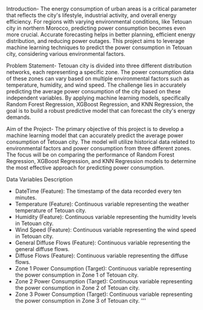 Introduction-
The energy consumption of urban areas is a critical parameter that 
reflects the city's lifestyle, industrial activity, and overall energy efficiency. 
For regions with varying environmental conditions, like Tetouan city in northern Morocco,
predicting power consumption becomes even more crucial. Accurate forecasting helps in better planning, 
efficient energy distribution, and reducing power outages. This project aims to leverage machine learning 
techniques to predict the power consumption in Tetouan city, considering various environmental factors.

Problem Statement-
Tetouan city is divided into three different distribution networks, 
each representing a specific zone. The power consumption data of these 
zones can vary based on multiple environmental factors such as temperature,
humidity, and wind speed. The challenge lies in accurately predicting the average
power consumption of the city based on these independent variables.
By applying machine learning models, specifically Random Forest Regression, 
XGBoost Regression, and KNN Regression, the goal is to build a robust predictive 
model that can forecast the city's energy demands.

Aim of the Project-
The primary objective of this project is to develop a machine learning model that 
can accurately predict the average power consumption of Tetouan city. 
The model will utilize historical data related to environmental factors and 
power consumption from three different zones. The focus will be on comparing the performance 
of Random Forest Regression, XGBoost Regression, and KNN Regression models to 
determine the most effective approach for predicting power consumption.

Data Variables Description
- DateTime (Feature): The timestamp of the data recorded every ten minutes.
- Temperature (Feature): Continuous variable representing the weather temperature of Tetouan city.
- Humidity (Feature): Continuous variable representing the humidity levels in Tetouan city.
- Wind Speed (Feature): Continuous variable representing the wind speed in Tetouan city.
- General Diffuse Flows (Feature): Continuous variable representing the general diffuse flows.
- Diffuse Flows (Feature): Continuous variable representing the diffuse flows.
- Zone 1 Power Consumption (Target): Continuous variable representing the power consumption in Zone 1 of Tetouan city.
- Zone 2 Power Consumption (Target): Continuous variable representing the power consumption in Zone 2 of Tetouan city.
- Zone 3 Power Consumption (Target): Continuous variable representing the power consumption in Zone 3 of Tetouan city.
'''
